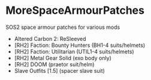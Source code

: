 ﻿# MoreSpaceArmourPatches
SOS2 space armour patches for various mods
  - Altered Carbon 2: ReSleeved
  - [RH2] Faction: Bounty Hunters (BH1-4 suits/helmets)
  - [RH2] Faction: Utilitarian (UTIL1-4 suits/helmets)
  - [RH2] Metal Gear Solid (exo body only)
  - [RH2] DOOM (praetor suit/helm)
  - Slave Outfits [1.5] (spacer slave suit)
